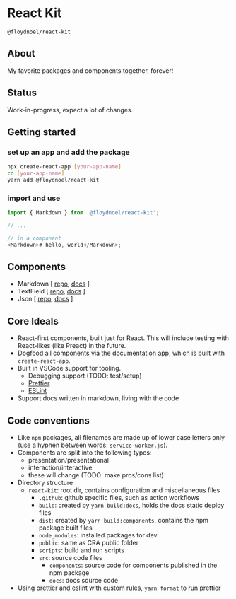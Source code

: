 # React Kit

`@floydnoel/react-kit`

## About

My favorite packages and components together, forever!

## Status

Work-in-progress, expect a lot of changes.

## Getting started

### set up an app and add the package

```sh
npx create-react-app [your-app-name]
cd [your-app-name]
yarn add @floydnoel/react-kit
```

### import and use

```js
import { Markdown } from '@floydnoel/react-kit';

// ...

// in a component
<Markdown># hello, world</Markdown>;
```

## Components

- Markdown [ [repo](/src/components/markdown), [docs](/src/components/markdown) ]
- TextField [ [repo](https://github.com/floydnoel/react-kit/tree/babel/src/components/interaction/text-field), [docs](https://floydnoel.github.io/react-kit/text-field) ]
- Json [ [repo](https://github.com/floydnoel/react-kit), [docs](https://floydnoel.github.io/react-kit/) ]

## Core Ideals

- React-first components, built just for React. This will include testing with React-likes (like Preact) in the future.
- Dogfood all components via the documentation app, which is built with `create-react-app`.
- Built in VSCode support for tooling.
  - Debugging support (TODO: test/setup)
  - [Prettier](prettier.io)
  - [ESLint](eslint.org)
- Support docs written in markdown, living with the code

## Code conventions

- Like `npm` packages, all filenames are made up of lower case letters only (use a hyphen between words: `service-worker.js`).
- Components are split into the following types:
  - presentation/presentational
  - interaction/interactive
  - these will change (TODO: make pros/cons list)
- Directory structure
  - `react-kit`: root dir, contains configuration and miscellaneous files
    - `.github`: github specific files, such as action workflows
    - `build`: created by `yarn build:docs`, holds the docs static deploy files
    - `dist`: created by `yarn build:components`, contains the npm package built files
    - `node_modules`: installed packages for dev
    - `public`: same as CRA public folder
    - `scripts`: build and run scripts
    - `src`: source code files
      - `components`: source code for components published in the npm package
      - `docs`: docs source code
- Using prettier and eslint with custom rules, `yarn format` to run prettier
